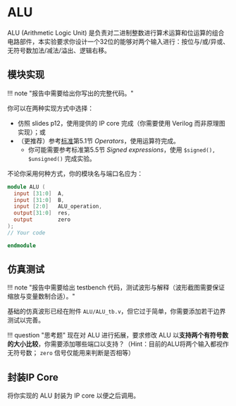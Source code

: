 # ALU

ALU (Arithmetic Logic Unit) 是负责对二进制整数进行算术运算和位运算的组合电路部件，本实验要求你设计一个32位的能够对两个输入进行：按位与/或/异或、无符号数加法/减法/溢出、逻辑右移。

## 模块实现

!!! note "报告中需要给出你写出的完整代码。"

你可以在两种实现方式中选择：

* 仿照 slides p12，使用提供的 IP core 完成（你需要使用 Verilog 而非原理图实现）；或
* （更推荐）参考[标准](https://ieeexplore.ieee.org/document/1620780)第5.1节 *Operators*，使用运算符完成。
    * 你可能需要参考标准第5.5节 *Signed expressions*，使用 `$signed(), $unsigned()` 完成实验。

不论你采用何种方式，你的模块名与端口名应为：

```verilog linenums="1" title="ALU.v"
module ALU (
  input [31:0]  A,
  input [31:0]  B,
  input [2:0]   ALU_operation,
  output[31:0]  res,
  output        zero
);
// Your code

endmodule
```

## 仿真测试

!!! note "报告中需要给出 testbench 代码，测试波形与解释（波形截图需要保证缩放与变量数制合适）。"

基础的仿真波形已经在附件 `ALU/ALU_tb.v`，但它过于简单，你需要添加若干边界测试以完善。


!!! question "思考题"
    现在对 ALU 进行拓展，要求修改 ALU 以**支持两个有符号数的大小比较**，你需要添加哪些端口以支持？（Hint：目前的ALU将两个输入都视作无符号数； `zero` 信号仅能用来判断是否相等）

## 封装IP Core

将你实现的 ALU 封装为 IP core 以便之后调用。
